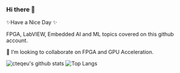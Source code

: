 ### Hi there 👋
✨Have a Nice Day ✨

FPGA, LabVIEW, Embedded AI and ML topics covered on this github account.

👯 I’m looking to collaborate on FPGA and GPU Acceleration.

<!--
**cteqeu/cteqeu** is a ✨ _special_ ✨ repository because its `README.md` (this file) appears on your GitHub profile.

Here are some ideas to get you started:

- 🔭 I’m currently working on ...
- 🌱 I’m currently learning ...
- 👯 I’m looking to collaborate on ...
- 🤔 I’m looking for help with ...
- 💬 Ask me about ...
- 📫 How to reach me: ...
- 😄 Pronouns: ...
- ⚡ Fun fact: ...
-->



![cteqeu's github stats](https://github-readme-stats.vercel.app/api?username=cteqeu) ![Top Langs](https://github-readme-stats.vercel.app/api/top-langs/?username=cteqeu&layout=compact)
